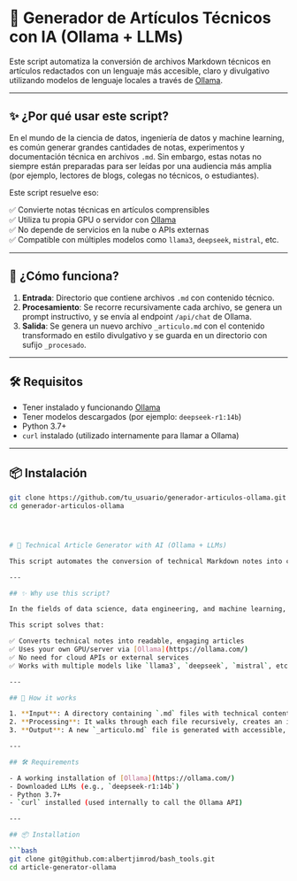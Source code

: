 # 🧠 Generador de Artículos Técnicos con IA (Ollama + LLMs)

Este script automatiza la conversión de archivos Markdown técnicos en artículos redactados con un lenguaje más accesible, claro y divulgativo utilizando modelos de lenguaje locales a través de [Ollama](https://ollama.com/).

---

## ✨ ¿Por qué usar este script?

En el mundo de la ciencia de datos, ingeniería de datos y machine learning, es común generar grandes cantidades de notas, experimentos y documentación técnica en archivos `.md`. Sin embargo, estas notas no siempre están preparadas para ser leídas por una audiencia más amplia (por ejemplo, lectores de blogs, colegas no técnicos, o estudiantes).

Este script resuelve eso:

✅ Convierte notas técnicas en artículos comprensibles  
✅ Utiliza tu propia GPU o servidor con [Ollama](https://ollama.com/)  
✅ No depende de servicios en la nube o APIs externas  
✅ Compatible con múltiples modelos como `llama3`, `deepseek`, `mistral`, etc.

---

## 🚀 ¿Cómo funciona?

1. **Entrada**: Directorio que contiene archivos `.md` con contenido técnico.
2. **Procesamiento**: Se recorre recursivamente cada archivo, se genera un prompt instructivo, y se envía al endpoint `/api/chat` de Ollama.
3. **Salida**: Se genera un nuevo archivo `_articulo.md` con el contenido transformado en estilo divulgativo y se guarda en un directorio con sufijo `_procesado`.

---

## 🛠️ Requisitos

- Tener instalado y funcionando [Ollama](https://ollama.com/)
- Tener modelos descargados (por ejemplo: `deepseek-r1:14b`)
- Python 3.7+
- `curl` instalado (utilizado internamente para llamar a Ollama)

---

## 📦 Instalación

```bash
git clone https://github.com/tu_usuario/generador-articulos-ollama.git
cd generador-articulos-ollama




# 🧠 Technical Article Generator with AI (Ollama + LLMs)

This script automates the conversion of technical Markdown notes into clear, educational, and accessible articles using local large language models (LLMs) via [Ollama](https://ollama.com/).

---

## ✨ Why use this script?

In the fields of data science, data engineering, and machine learning, it’s common to produce large amounts of technical notes in `.md` files. However, these notes aren’t always suitable for broader audiences (e.g., blog readers, non-technical colleagues, or students).

This script solves that:

✅ Converts technical notes into readable, engaging articles  
✅ Uses your own GPU/server via [Ollama](https://ollama.com/)  
✅ No need for cloud APIs or external services  
✅ Works with multiple models like `llama3`, `deepseek`, `mistral`, etc.

---

## 🚀 How it works

1. **Input**: A directory containing `.md` files with technical content.
2. **Processing**: It walks through each file recursively, creates an instructive prompt, and sends it to Ollama’s `/api/chat` endpoint.
3. **Output**: A new `_articulo.md` file is generated with accessible, well-structured article content and saved in a `_processed` directory.

---

## 🛠️ Requirements

- A working installation of [Ollama](https://ollama.com/)
- Downloaded LLMs (e.g., `deepseek-r1:14b`)
- Python 3.7+
- `curl` installed (used internally to call the Ollama API)

---

## 📦 Installation

```bash
git clone git@github.com:albertjimrod/bash_tools.git
cd article-generator-ollama

